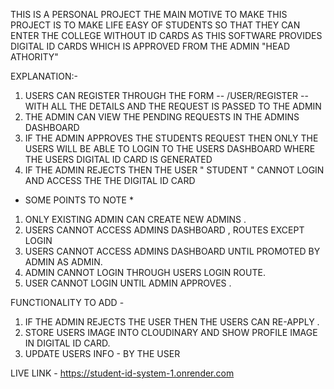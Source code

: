 THIS IS A PERSONAL PROJECT THE MAIN MOTIVE TO MAKE THIS PROJECT IS TO MAKE LIFE EASY OF STUDENTS SO THAT THEY CAN ENTER THE COLLEGE WITHOUT ID CARDS AS THIS SOFTWARE PROVIDES DIGITAL ID CARDS WHICH IS APPROVED FROM THE ADMIN "HEAD ATHORITY"

EXPLANATION:-

1. USERS CAN REGISTER THROUGH THE FORM -- /USER/REGISTER -- WITH ALL THE DETAILS AND THE REQUEST IS PASSED TO THE ADMIN
2. THE ADMIN CAN VIEW THE PENDING REQUESTS IN THE ADMINS DASHBOARD
3. IF THE ADMIN APPROVES THE STUDENTS REQUEST THEN ONLY THE USERS WILL BE ABLE TO LOGIN TO THE USERS DASHBOARD WHERE THE USERS DIGITAL ID CARD IS GENERATED
4. IF THE ADMIN REJECTS THEN THE USER " STUDENT " CANNOT LOGIN AND ACCESS THE THE DIGITAL ID CARD

- SOME POINTS TO NOTE \*

1. ONLY EXISTING ADMIN CAN CREATE NEW ADMINS .
2. USERS CANNOT ACCESS ADMINS DASHBOARD , ROUTES EXCEPT LOGIN
3. USERS CANNOT ACCESS ADMINS DASHBOARD UNTIL PROMOTED BY ADMIN AS ADMIN.
4. ADMIN CANNOT LOGIN THROUGH USERS LOGIN ROUTE.
5. USER CANNOT LOGIN UNTIL ADMIN APPROVES .

FUNCTIONALITY TO ADD -

1. IF THE ADMIN REJECTS THE USER THEN THE USERS CAN RE-APPLY .
2. STORE USERS IMAGE INTO CLOUDINARY AND SHOW PROFILE IMAGE IN DIGITAL ID CARD.
3. UPDATE USERS INFO - BY THE USER

LIVE LINK - https://student-id-system-1.onrender.com
